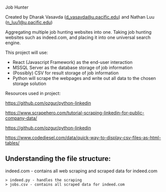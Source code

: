Job Hunter

Created by Dharak Vasavda (d_vasavda@u.pacific.edu) and Nathan Luu (n_luu1@u.pacific.edu)


Aggregating multiple job hunting websites into one. Taking job hunting websites such as indeed.com, and placing it into one universal search engine.

This project will use:

- React (Javascript Framework) as the end-user interaction
- MSSQL Server as the database storage of job information
- (Possibly) CSV for result storage of job information
- Python will scrape the webpages and write out all data to the chosen storage solution


Resources used in project:

https://github.com/ozgur/python-linkedin

https://www.scrapehero.com/tutorial-scraping-linkedin-for-public-company-data/

https://github.com/ozgur/python-linkedin


https://www.codediesel.com/data/quick-way-to-display-csv-files-as-html-tables/


## Understanding the file structure:

indeed.com - contains all web scraping and scraped data for indeed.com

    > indeed.py - handles the scraping
    > jobs.csv - contains all scraped data for indeed.com